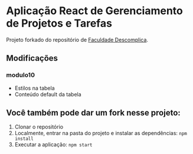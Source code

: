 # Aplicação React de Gerenciamento de Projetos e Tarefas

Projeto forkado do repositório de [Faculdade Descomplica](https://github.com/FaculdadeDescomplica).

## Modificações

### modulo10
* Estilos na tabela
* Conteúdo default da tabela


## Você também pode dar um fork nesse projeto:
1. Clonar o repositório
2. Localmente, entrar na pasta do projeto e instalar as dependências:
   `
   npm install
   `
3. Executar a aplicação:
   `
   npm start
   `
